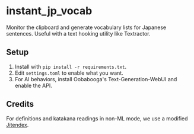 # instant_jp_vocab
Monitor the clipboard and generate vocabulary lists for Japanese sentences.
Useful with a text hooking utility like Textractor.

## Setup
1. Install with `pip install -r requirements.txt`.
2. Edit `settings.toml` to enable what you want.
3. For AI behaviors, install Oobabooga's Text-Generation-WebUI and enable the API.

## Credits
For definitions and katakana readings in non-ML mode, we use a modified [Jitendex](https://github.com/stephenmk/Jitendex).
